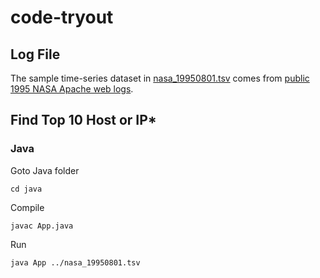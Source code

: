 # code-tryout

## Log File
The sample time-series dataset in [nasa_19950801.tsv](nasa_19950801.tsv) comes from [public 1995 NASA Apache web logs](http://ita.ee.lbl.gov/html/contrib/NASA-HTTP.html).

## Find Top 10 Host or IP*

### Java
Goto Java folder
```
cd java
```
Compile
```
javac App.java
```
Run
```
java App ../nasa_19950801.tsv
```
